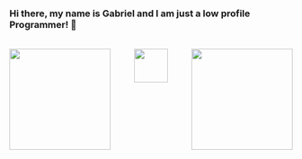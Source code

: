### Hi there, my name is Gabriel and I am just a low profile Programmer! 👋

<br>

<div align = "center"> 
<img align = "left" height = "180px" src="https://github-readme-stats.vercel.app/api/top-langs/?username=Gabriel-Panza&hide=dart&theme=tokyonight&show_icons=true))"> </img>
<img align = "right" height = "180px" src="https://github-readme-stats.vercel.app/api?username=Gabriel-Panza&theme=tokyonight&show_icons=true"> </img>
<img align = "center" height = "60px" src="https://komarev.com/ghpvc/?username=Gabriel-Panza&color=lightgrey&style=for-the-badge"> </img>
</div>
